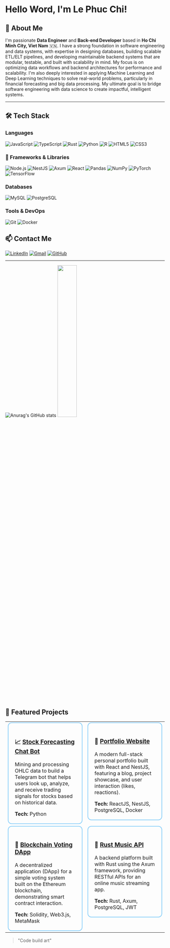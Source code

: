 # Hello Word, I'm Le Phuc Chi!

## 🚀 About Me

I'm passionate **Data Engineer** and **Back-end Developer** based in **Ho Chi Minh City, Viet Nam** 🇻🇳. I have a strong foundation in software engineering and data systems, with expertise in designing databases, building scalable ETL/ELT pipelines, and developing maintainable backend systems that are modular, testable, and built with scalability in mind. My focus is on optimizing data workflows and backend architectures for performance and scalability. I'm also deeply interested in applying Machine Learning and Deep Learning techniques to solve real-world problems, particularly in financial forecasting and big data processing. My ultimate goal is to bridge software engineering with data science to create impactful, intelligent systems.


---

## 🛠️ Tech Stack

### Languages
![JavaScript](https://img.shields.io/badge/-JavaScript-F7DF1E?style=flat-square&logo=javascript&logoColor=black)
![TypeScript](https://img.shields.io/badge/-TypeScript-3178C6?style=flat-square&logo=typescript&logoColor=white)
![Rust](https://img.shields.io/badge/-Rust-000000?style=flat-square&logo=rust&logoColor=white)
![Python](https://img.shields.io/badge/-Python-3776AB?style=flat-square&logo=python&logoColor=white)
![R](https://img.shields.io/badge/-R-276DC3?style=flat-square&logo=r&logoColor=white)
![HTML5](https://img.shields.io/badge/-HTML5-E34F26?style=flat-square&logo=html5&logoColor=white)
![CSS3](https://img.shields.io/badge/-CSS3-1572B6?style=flat-square&logo=css3&logoColor=white)

### 🚀 Frameworks & Libraries

![Node.js](https://img.shields.io/badge/-Node.js-339933?style=flat-square&logo=node.js&logoColor=white)
![NestJS](https://img.shields.io/badge/-NestJS-E0234E?style=flat-square&logo=nestjs&logoColor=white)
![Axum](https://img.shields.io/badge/-Axum-000000?style=flat-square&logo=rust&logoColor=white)
![React](https://img.shields.io/badge/-React-61DAFB?style=flat-square&logo=react&logoColor=black)
![Pandas](https://img.shields.io/badge/-Pandas-150458?style=flat-square&logo=pandas&logoColor=white)
![NumPy](https://img.shields.io/badge/-NumPy-013243?style=flat-square&logo=numpy&logoColor=white)
![PyTorch](https://img.shields.io/badge/-PyTorch-EE4C2C?style=flat-square&logo=pytorch&logoColor=white)
![TensorFlow](https://img.shields.io/badge/-TensorFlow-FF6F00?style=flat-square&logo=tensorflow&logoColor=white)


### Databases
![MySQL](https://img.shields.io/badge/-MySQL-4479A1?style=flat-square&logo=mysql&logoColor=white)
![PostgreSQL](https://img.shields.io/badge/-PostgreSQL-4169E1?style=flat-square&logo=postgresql&logoColor=white)

### Tools & DevOps
![Git](https://img.shields.io/badge/-Git-F05032?style=flat-square&logo=git&logoColor=white)
![Docker](https://img.shields.io/badge/-Docker-2496ED?style=flat-square&logo=docker&logoColor=white)

## 📫 Contact Me

[![LinkedIn](https://img.shields.io/badge/LinkedIn-blue?style=for-the-badge&logo=linkedin)](https://www.linkedin.com/in/lê-phúc-chí-dataengineer-backend-developer/)
[![Gmail](https://img.shields.io/badge/Gmail-red?style=for-the-badge&logo=gmail)](mailto:phucchile25@gmail.com)
[![GitHub](https://img.shields.io/badge/GitHub-grey?style=for-the-badge&logo=github)](https://github.com/lephucchi)

---
<!-- 📊 GitHub Stats -->
![Anurag's GitHub stats](https://github-readme-stats.vercel.app/api?username=lephucchi&show_icons=true&theme=radical)
<img src="https://github-readme-stats.vercel.app/api/top-langs/?username=lephucchi&layout=compact&theme=radical&hide_border=false" width="35%" />

<h2>📂 Featured Projects</h2>

<table>
  <tr>
    <td width="50%" valign="top">
      <div style="border: 2px solid #87cefa; border-radius: 12px; padding: 20px;">
        <h3>📈 <a href="https://github.com/lephucchi/Stock_report_chat_bot">Stock Forecasting Chat Bot</a></h3>
        <p>Mining and processing OHLC data to build a Telegram bot that helps users look up, analyze, and receive trading signals for stocks based on historical data.</p>
        <strong>Tech:</strong> Python
      </div>
    </td>
    <td width="50%" valign="top">
      <div style="border: 2px solid #87cefa; border-radius: 12px; padding: 20px;">
        <h3>🧪 <a href="https://github.com/lephucchi/MyPortfolio">Portfolio Website</a></h3>
        <p>A modern full-stack personal portfolio built with React and NestJS, featuring a blog, project showcase, and user interaction (likes, reactions).</p>
        <strong>Tech:</strong> ReactJS, NestJS, PostgreSQL, Docker
      </div>
    </td>
  </tr>
  <tr>
    <td width="50%" valign="top">
      <div style="border: 2px solid #87cefa; border-radius: 12px; padding: 20px;">
        <h3>🔗 <a href="https://github.com/lephucchi/Blockchain-Dapp">Blockchain Voting DApp</a></h3>
        <p>A decentralized application (DApp) for a simple voting system built on the Ethereum blockchain, demonstrating smart contract interaction.</p>
        <strong>Tech:</strong> Solidity, Web3.js, MetaMask
      </div>
    </td>
    <td width="50%" valign="top">
      <div style="border: 2px solid #87cefa; border-radius: 12px; padding: 20px;">
        <h3>🎵 <a href="https://github.com/lephucchi/music_platform">Rust Music API</a></h3>
        <p>A backend platform built with Rust using the Axum framework, providing RESTful APIs for an online music streaming app.</p>
        <strong>Tech:</strong> Rust, Axum, PostgreSQL, JWT
      </div>
    </td>
  </tr>
</table>

> "Code build art"
